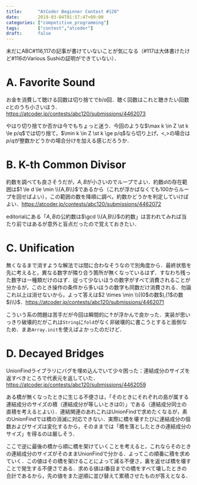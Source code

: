 ```yaml
---
title:      "AtCoder Beginner Contest #120"
date:       2019-03-04T01:57:47+09:00
categories: ["competitive_programming"]
tags:       ["contest","atcoder"]
draft:      false
---
```


未だにABC#116,117の記事が書けていないことが気になる（#117は大体書けたけど#116のVarious Sushiの証明ができていない）．

# A. Favorite Sound

お金を消費して聴ける回数は切り捨てで$b/a$回．聴く回数はこれと聴きたい回数$c$とのうち小さいほう．https://atcoder.jp/contests/abc120/submissions/4462073

やはり切り捨てか否かは今でもちょっと迷う．今回のような$\max k \in Z \st k \le p/q$では切り捨て，$\min k \in Z \st k \ge p/q$なら切り上げ，$\lt, \gt$の場合は$p/q$が整数かどうかの場合分けを加える感じだろうか．

# B. K-th Common Divisor

約数を調べても良さそうだが，$A,B$が小さいのでループでよい．約数$d$の存在範囲は$1 \le d \le \min \\{A,B\\}$であるから（これが浮かばなくても$100$からループを回せばよい），この範囲の数を降順に調べ，約数かどうかを判定していけばよい．https://atcoder.jp/contests/abc120/submissions/4462072

editorialにある「$A,B$の公約数は$\gcd \\{A,B\\}$の約数」は言われてみれば当たり前ではあるが意外と盲点だったので覚えておきたい．

# C. Unification

無くなるまで消すような解法では間に合わなそうなので別角度から．最終状態を先に考えると，異なる数字が隣り合う箇所が無くなっているはず．すなわち残った数字は一種類だけのはず．従って少ないほうの数字がすべて消費されることが分かるが，このとき操作の条件から多いほうの数字も同数だけ消費される．勿論これ以上は消せないから，よって答えは$2 \times \min \\{(0$の数$),(1$の数$)\\}$．https://atcoder.jp/contests/abc120/submissions/4462071

こういう系の問題は苦手だが今回は瞬間的に↑が浮かんで良かった．実装が思いっきり破壊的だがこれは`String`に`fold`がなく非破壊的に書こうとすると面倒なため．まあ`Array.init`を使えばよかったのだけど．



# D. Decayed Bridges

UnionFindライブラリにバグを埋め込んでいて少々困った：連結成分のサイズを返すべきところで代表元を返していた．https://atcoder.jp/contests/abc120/submissions/4462059

ある橋が無くなったときに生じる不便さは，「そのときにそれぞれの島が属する連結成分のサイズの積（連結成分が等しいときは$0$）」である（連結成分同士の直積を考えるとよい）．連結関連のあれこれはUnionFindで求めたくなるが，素のUnionFindでは橋の消滅に対応できない．実際に橋を壊すたびに連結成分の個数およびサイズは変化するから，そのままでは「橋を落としたときの連結成分のサイズ」を得るのは厳しそう．

ここで逆に最後の橋から順に橋を架けていくことを考えると，これならそのときの連結成分のサイズがそのままUnionFindで分かる．よってこの順番に積を求めていく．この値はその橋を架けることによって減る不便さ，裏を返せば橋を壊すことで発生する不便さである．求める値は$i$番目までの橋をすべて壊したときの合計であるから，先の値をまた逆順に並び替えて累積させたものが答えとなる．


<!-- ちょっと前に[UnionFindを使う記事を書いていた](/posts/atcoder_aising2019)（その記事ではサイズは使わず）のだけどコードをもう一回提出するか迷う． -->




